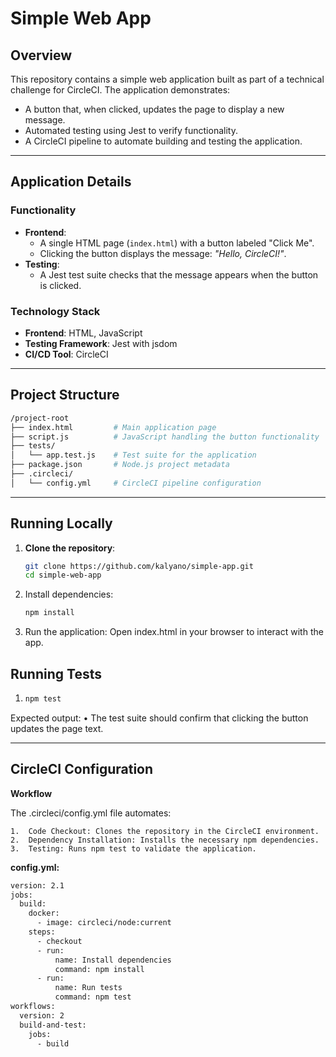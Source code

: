 # Simple Web App

## Overview
This repository contains a simple web application built as part of a technical challenge for CircleCI. The application demonstrates:
- A button that, when clicked, updates the page to display a new message.
- Automated testing using Jest to verify functionality.
- A CircleCI pipeline to automate building and testing the application.

---

## Application Details
### Functionality
- **Frontend**:
  - A single HTML page (`index.html`) with a button labeled "Click Me".
  - Clicking the button displays the message: *"Hello, CircleCI!"*.
- **Testing**:
  - A Jest test suite checks that the message appears when the button is clicked.

### Technology Stack
- **Frontend**: HTML, JavaScript
- **Testing Framework**: Jest with jsdom
- **CI/CD Tool**: CircleCI

---

## Project Structure
```bash
/project-root
├── index.html         # Main application page
├── script.js          # JavaScript handling the button functionality
├── tests/
│   └── app.test.js    # Test suite for the application
├── package.json       # Node.js project metadata
├── .circleci/
│   └── config.yml     # CircleCI pipeline configuration
```

---

## Running Locally
1. **Clone the repository**:
   ```bash
   git clone https://github.com/kalyano/simple-app.git
   cd simple-web-app
2. Install dependencies:
   ```bash
   npm install
3. Run the application:
   Open index.html in your browser to interact with the app.

## Running Tests
1. ```bash
   npm test

Expected output:
	•	The test suite should confirm that clicking the button updates the page text.

 ---

## CircleCI Configuration

**Workflow**

The .circleci/config.yml file automates:

	1.	Code Checkout: Clones the repository in the CircleCI environment.
	2.	Dependency Installation: Installs the necessary npm dependencies.
	3.	Testing: Runs npm test to validate the application.

**config.yml:**
```bash
version: 2.1
jobs:
  build:
    docker:
      - image: circleci/node:current
    steps:
      - checkout
      - run:
          name: Install dependencies
          command: npm install
      - run:
          name: Run tests
          command: npm test
workflows:
  version: 2
  build-and-test:
    jobs:
      - build
  ```
